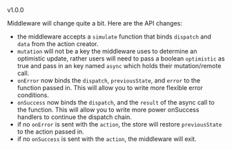 v1.0.0

Middleware will change quite a bit. Here are the API changes:
* the middleware accepts a `simulate` function that binds `dispatch` and `data` from the action creator. 
* `mutation` will not be a key the middleware uses to determine an optimistic update, rather users will need to pass a boolean `optimistic` as true and pass in an key named `async` which holds their mutation/remote call.
* `onError` now binds the `dispatch`, `previousState`, and `error` to the function passed in. This will allow you to write more flexible error conditions.
* `onSuccess` now binds the `dispatch`, and the `result` of the async call to the function. This will allow you to write more power onSuccess handlers to continue the dispatch chain.
* if no `onError` is sent with the `action`, the store will restore `previousState` to the action passed in.
* if no `onSuccess` is sent with the `action`, the middleware will exit.

